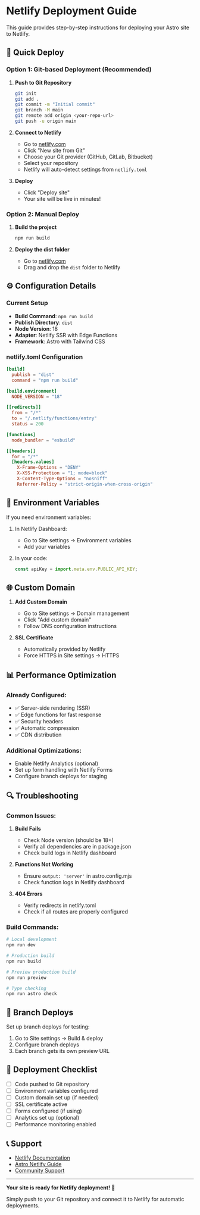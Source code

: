 # Netlify Deployment Guide

This guide provides step-by-step instructions for deploying your Astro site to Netlify.

## 🚀 Quick Deploy

### Option 1: Git-based Deployment (Recommended)

1. **Push to Git Repository**
   ```bash
   git init
   git add .
   git commit -m "Initial commit"
   git branch -M main
   git remote add origin <your-repo-url>
   git push -u origin main
   ```

2. **Connect to Netlify**
   - Go to [netlify.com](https://netlify.com)
   - Click "New site from Git"
   - Choose your Git provider (GitHub, GitLab, Bitbucket)
   - Select your repository
   - Netlify will auto-detect settings from `netlify.toml`

3. **Deploy**
   - Click "Deploy site"
   - Your site will be live in minutes!

### Option 2: Manual Deploy

1. **Build the project**
   ```bash
   npm run build
   ```

2. **Deploy the dist folder**
   - Go to [netlify.com](https://netlify.com)
   - Drag and drop the `dist` folder to Netlify

## ⚙️ Configuration Details

### Current Setup

- **Build Command**: `npm run build`
- **Publish Directory**: `dist`
- **Node Version**: 18
- **Adapter**: Netlify SSR with Edge Functions
- **Framework**: Astro with Tailwind CSS

### netlify.toml Configuration

```toml
[build]
  publish = "dist"
  command = "npm run build"

[build.environment]
  NODE_VERSION = "18"

[[redirects]]
  from = "/*"
  to = "/.netlify/functions/entry"
  status = 200

[functions]
  node_bundler = "esbuild"

[[headers]]
  for = "/*"
  [headers.values]
    X-Frame-Options = "DENY"
    X-XSS-Protection = "1; mode=block"
    X-Content-Type-Options = "nosniff"
    Referrer-Policy = "strict-origin-when-cross-origin"
```

## 🔧 Environment Variables

If you need environment variables:

1. In Netlify Dashboard:
   - Go to Site settings → Environment variables
   - Add your variables

2. In your code:
   ```javascript
   const apiKey = import.meta.env.PUBLIC_API_KEY;
   ```

## 🌐 Custom Domain

1. **Add Custom Domain**
   - Go to Site settings → Domain management
   - Click "Add custom domain"
   - Follow DNS configuration instructions

2. **SSL Certificate**
   - Automatically provided by Netlify
   - Force HTTPS in Site settings → HTTPS

## 📊 Performance Optimization

### Already Configured:
- ✅ Server-side rendering (SSR)
- ✅ Edge functions for fast response
- ✅ Security headers
- ✅ Automatic compression
- ✅ CDN distribution

### Additional Optimizations:
- Enable Netlify Analytics (optional)
- Set up form handling with Netlify Forms
- Configure branch deploys for staging

## 🔍 Troubleshooting

### Common Issues:

1. **Build Fails**
   - Check Node version (should be 18+)
   - Verify all dependencies are in package.json
   - Check build logs in Netlify dashboard

2. **Functions Not Working**
   - Ensure `output: 'server'` in astro.config.mjs
   - Check function logs in Netlify dashboard

3. **404 Errors**
   - Verify redirects in netlify.toml
   - Check if all routes are properly configured

### Build Commands:

```bash
# Local development
npm run dev

# Production build
npm run build

# Preview production build
npm run preview

# Type checking
npm run astro check
```

## 📱 Branch Deploys

Set up branch deploys for testing:

1. Go to Site settings → Build & deploy
2. Configure branch deploys
3. Each branch gets its own preview URL

## 🚀 Deployment Checklist

- [ ] Code pushed to Git repository
- [ ] Environment variables configured
- [ ] Custom domain set up (if needed)
- [ ] SSL certificate active
- [ ] Forms configured (if using)
- [ ] Analytics set up (optional)
- [ ] Performance monitoring enabled

## 📞 Support

- [Netlify Documentation](https://docs.netlify.com/)
- [Astro Netlify Guide](https://docs.astro.build/en/guides/deploy/netlify/)
- [Community Support](https://community.netlify.com/)

---

**Your site is ready for Netlify deployment!** 🎉

Simply push to your Git repository and connect it to Netlify for automatic deployments.